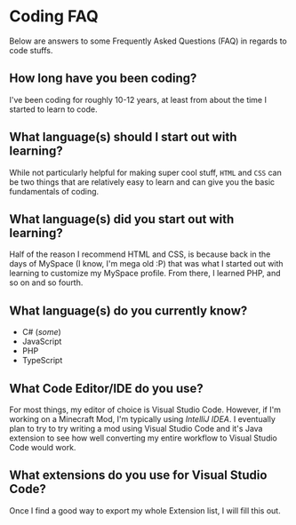 <!-- TODO: Add links to Visual Studio Code, IntelliJ, etc -->
<!-- TODO: Expand on some of the information more -->

# Coding FAQ

Below are answers to some Frequently Asked Questions (FAQ) in regards to code stuffs.

## How long have you been coding?

I've been coding for roughly 10-12 years, at least from about the time I started to learn to code.

## What language(s) should I start out with learning?

While not particularly helpful for making super cool stuff, `HTML` and `CSS` can be two things that are relatively easy to learn and can give you the basic fundamentals of coding.

## What language(s) did you start out with learning?

Half of the reason I recommend HTML and CSS, is because back in the days of MySpace (I know, I'm mega old :P) that was what I started out with learning to customize my MySpace profile. From there, I learned PHP, and so on and so fourth.

## What language(s) do you currently know?

- C# (_some_)
- JavaScript
- PHP
- TypeScript

## What Code Editor/IDE do you use?

For most things, my editor of choice is Visual Studio Code. However, if I'm working on a Minecraft Mod, I'm typically using _IntelliJ IDEA_. I eventually plan to try to try writing a mod using Visual Studio Code and it's Java extension to see how well converting my entire workflow to Visual Studio Code would work.

## What extensions do you use for Visual Studio Code?

<!-- TODO: Fill this out -->

Once I find a good way to export my whole Extension list, I will fill this out.
